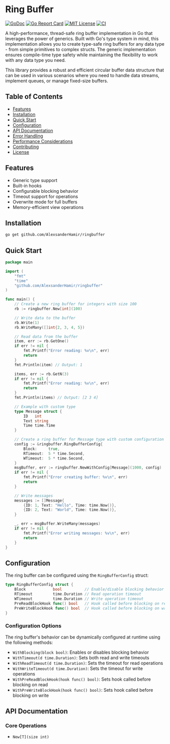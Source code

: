 # Ring Buffer

[![GoDoc](https://pkg.go.dev/badge/github.com/AlexsanderHamir/ringbuffer)](https://pkg.go.dev/github.com/AlexsanderHamir/ringbuffer)
[![Go Report Card](https://goreportcard.com/badge/github.com/AlexsanderHamir/ringbuffer)](https://goreportcard.com/report/github.com/AlexsanderHamir/ringbuffer)
[![MIT License](https://img.shields.io/badge/license-MIT-blue.svg)](LICENSE)
[![CI](https://github.com/AlexsanderHamir/ringbuffer/actions/workflows/test.yml/badge.svg)](https://github.com/AlexsanderHamir/ringbuffer/actions/workflows/test.yml)

A high-performance, thread-safe ring buffer implementation in Go that leverages the power of generics. Built with Go's type system in mind, this implementation allows you to create type-safe ring buffers for any data type - from simple primitives to complex structs. The generic implementation ensures compile-time type safety while maintaining the flexibility to work with any data type you need.

This library provides a robust and efficient circular buffer data structure that can be used in various scenarios where you need to handle data streams, implement queues, or manage fixed-size buffers.

## Table of Contents

- [Features](#features)
- [Installation](#installation)
- [Quick Start](#quick-start)
- [Configuration](#configuration)
- [API Documentation](#api-documentation)
- [Error Handling](#error-handling)
- [Performance Considerations](#performance-considerations)
- [Contributing](#contributing)
- [License](#license)

## Features

- Generic type support
- Built-in hooks
- Configurable blocking behavior
- Timeout support for operations
- Overwrite mode for full buffers
- Memory-efficient view operations

## Installation

```bash
go get github.com/AlexsanderHamir/ringbuffer
```

## Quick Start

```go
package main

import (
    "fmt"
    "time"
    "github.com/AlexsanderHamir/ringbuffer"
)

func main() {
    // Create a new ring buffer for integers with size 100
    rb := ringbuffer.New[int](100)

    // Write data to the buffer
    rb.Write(1)
    rb.WriteMany([]int{2, 3, 4, 5})

    // Read data from the buffer
    item, err := rb.GetOne()
    if err != nil {
        fmt.Printf("Error reading: %v\n", err)
        return
    }
    fmt.Println(item) // Output: 1

    items, err := rb.GetN(3)
    if err != nil {
        fmt.Printf("Error reading: %v\n", err)
        return
    }
    fmt.Println(items) // Output: [2 3 4]

    // Example with custom type
    type Message struct {
        ID   int
        Text string
        Time time.Time
    }

    // Create a ring buffer for Message type with custom configuration
    config := &ringbuffer.RingBufferConfig{
        Block:     true,
        RTimeout:  5 * time.Second,
        WTimeout:  5 * time.Second,
    }
    msgBuffer, err := ringbuffer.NewWithConfig[Message](1000, config)
    if err != nil {
        fmt.Printf("Error creating buffer: %v\n", err)
        return
    }

    // Write messages
    messages := []Message{
        {ID: 1, Text: "Hello", Time: time.Now()},
        {ID: 2, Text: "World", Time: time.Now()},
    }

    _, err = msgBuffer.WriteMany(messages)
    if err != nil {
        fmt.Printf("Error writing messages: %v\n", err)
        return
    }
}
```

## Configuration

The ring buffer can be configured using the `RingBufferConfig` struct:

```go
type RingBufferConfig struct {
    Block            bool          // Enable/disable blocking behavior
    RTimeout         time.Duration // Read operation timeout
    WTimeout         time.Duration // Write operation timeout
    PreReadBlockHook func() bool   // Hook called before blocking on read
    PreWriteBlockHook func() bool  // Hook called before blocking on write
}
```

### Configuration Options

The ring buffer's behavior can be dynamically configured at runtime using the following methods:

- `WithBlocking(block bool)`: Enables or disables blocking behavior
- `WithTimeout(d time.Duration)`: Sets both read and write timeouts
- `WithReadTimeout(d time.Duration)`: Sets the timeout for read operations
- `WithWriteTimeout(d time.Duration)`: Sets the timeout for write operations
- `WithPreReadBlockHook(hook func() bool)`: Sets hook called before blocking on read
- `WithPreWriteBlockHook(hook func() bool)`: Sets hook called before blocking on write

## API Documentation

### Core Operations

- `New[T](size int)`
